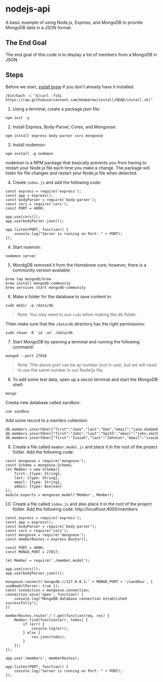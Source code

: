 # nodejs-api

A basic example of using Node.js, Express, and MongoDB to provide MongoDB data in a JSON format.

## The End Goal

The end goal of this code is to display a list of members from a MongoDB in JSON. 

## Steps

Before we start, [install brew](https://brew.sh/) if you don't already have it installed.

```
/bin/bash -c "$(curl -fsSL https://raw.githubusercontent.com/Homebrew/install/HEAD/install.sh)"
```

1. Using a terminal, create a package.json file:

```
npm init -y
```

2. Install Express, Body-Parser, Cores, and Mongoose:

```
npm install express body-parser cors mongoose
```

3. Install nodemon:

```
npm install -g nodemon
```

nodemon is a NPM package that basically prevents you from having to restart your Node.js file each time you make a change. The package will listen for file changes and restart your Node.js file when detected. 

4. Create `index.js` and add the following code:

```
const express = require('express');
const app = express();
const bodyParser = require('body-parser');
const cors = require('cors');
const PORT = 4000;

app.use(cors());
app.use(bodyParser.json());

app.listen(PORT, function() {
    console.log("Server is running on Port: " + PORT);
});
```
4. Start noemon:

```
nodemon server
```

5. MondgDB removed it from the Homebrew core; however, there is a community version available:

```
brew tap mongodb/brew
brew install mongodb-community
brew services start mongodb-community
```

6. Make a folder for the database to save content in:

```
sudo mkdir -p /data/db
```
> Note: You may need to sue `sudo` when making the db folder.

THen make sure that the `/data/db` directory has the right permissions:

```
sudo chown -R `id -un` /data/db
```

7. Start MongoDB by opening a terminal and running the following command:

```
mongod --port 27018
```

> Note: THe above port can be ay number (not in use), but we will need to use the same number in our Node/js file.

8. To add some test data, open up a secon terminal and start the MongoDB shell:

```
mongo
```

Creata new database called sandbox:

```
use sandbox
```

Add some record to a membrs collection:

```
db.members.insertOne({"first":"Jane","last":"Doe","email":"jane.doe@address.com","admin":false});
db.members.insertOne({"first":"John","last":"Smith","email":"john.smith@address.com","admin":true});
db.members.insertOne({"first":"Isaiah","last":"Johnson","email":"isaiah.johnson@address.com","admin":true});
```

9. Create a file called `member.model.js` and place it in the root of the project folder. Add the following code:

```
const mongoose = require('mongoose');
const Schema = mongoose.Schema;
let Member = new Schema({
    first: {type: String},
    last: {type: String},
    email: {type: String},
    admin: {type: Boolean}
});
module.exports = mongoose.model('Member', Member);
```

10. Create a file called `index.js` and also place it in the root of the project folder. Add the following code:
http://localhost:4000/members

```
const express = require('express');
const app = express();
const bodyParser = require('body-parser');
const cors = require('cors');
const mongoose = require('mongoose');
const memberRoutes = express.Router();

const PORT = 4000;
const MONGO_PORT = 27017;

let Member = require('./member.model');

app.use(cors());
app.use(bodyParser.json());

mongoose.connect('mongodb://127.0.0.1:' + MONGO_PORT + '/sandbox', { useNewUrlParser: true });
const connection = mongoose.connection;
connection.once('open', function() {
    console.log("MongoDB database connection established successfully");
})

memberRoutes.route('/').get(function(req, res) {
    Member.find(function(err, todos) {
        if (err) {
            console.log(err);
        } else {
            res.json(todos);
        }
    });
});

app.use('/members', memberRoutes);

app.listen(PORT, function() {    
    console.log("Server is running on Port: " + PORT);
});
```

